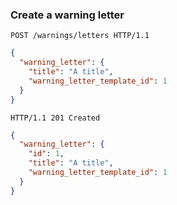 ### Create a warning letter

```http
POST /warnings/letters HTTP/1.1
```

```json
{
  "warning_letter": {
    "title": "A title",
    "warning_letter_template_id": 1
  }
}
```

```http
HTTP/1.1 201 Created
```

```json
{
  "warning_letter": {
    "id": 1,
    "title": "A title",
    "warning_letter_template_id": 1
  }
}
```